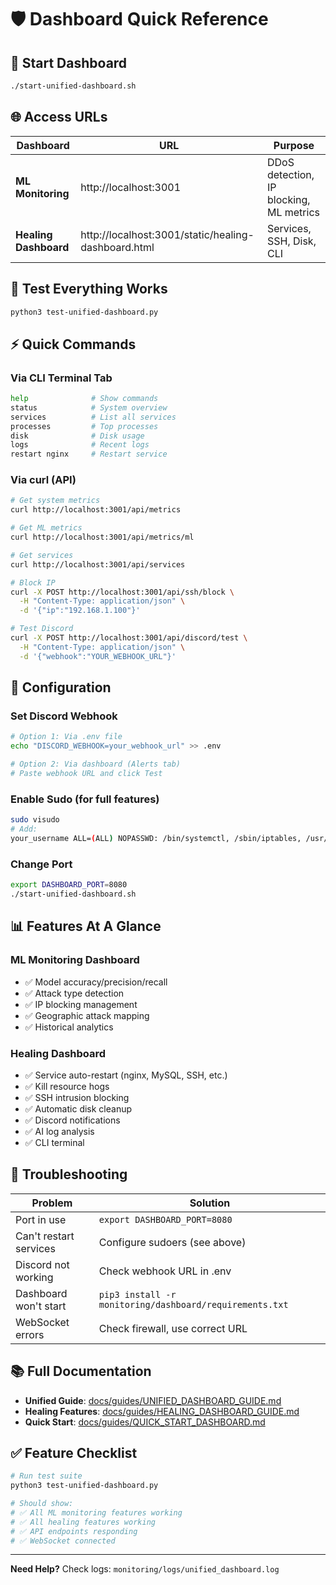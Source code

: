 # 🛡️ Dashboard Quick Reference

## 🚀 Start Dashboard

```bash
./start-unified-dashboard.sh
```

## 🌐 Access URLs

| Dashboard | URL | Purpose |
|-----------|-----|---------|
| **ML Monitoring** | http://localhost:3001 | DDoS detection, IP blocking, ML metrics |
| **Healing Dashboard** | http://localhost:3001/static/healing-dashboard.html | Services, SSH, Disk, CLI |

## 🧪 Test Everything Works

```bash
python3 test-unified-dashboard.py
```

## ⚡ Quick Commands

### Via CLI Terminal Tab
```bash
help              # Show commands
status            # System overview
services          # List all services
processes         # Top processes
disk              # Disk usage
logs              # Recent logs
restart nginx     # Restart service
```

### Via curl (API)
```bash
# Get system metrics
curl http://localhost:3001/api/metrics

# Get ML metrics
curl http://localhost:3001/api/metrics/ml

# Get services
curl http://localhost:3001/api/services

# Block IP
curl -X POST http://localhost:3001/api/ssh/block \
  -H "Content-Type: application/json" \
  -d '{"ip":"192.168.1.100"}'

# Test Discord
curl -X POST http://localhost:3001/api/discord/test \
  -H "Content-Type: application/json" \
  -d '{"webhook":"YOUR_WEBHOOK_URL"}'
```

## 🔧 Configuration

### Set Discord Webhook
```bash
# Option 1: Via .env file
echo "DISCORD_WEBHOOK=your_webhook_url" >> .env

# Option 2: Via dashboard (Alerts tab)
# Paste webhook URL and click Test
```

### Enable Sudo (for full features)
```bash
sudo visudo
# Add:
your_username ALL=(ALL) NOPASSWD: /bin/systemctl, /sbin/iptables, /usr/bin/apt-get
```

### Change Port
```bash
export DASHBOARD_PORT=8080
./start-unified-dashboard.sh
```

## 📊 Features At A Glance

### ML Monitoring Dashboard
- ✅ Model accuracy/precision/recall
- ✅ Attack type detection
- ✅ IP blocking management
- ✅ Geographic attack mapping
- ✅ Historical analytics

### Healing Dashboard  
- ✅ Service auto-restart (nginx, MySQL, SSH, etc.)
- ✅ Kill resource hogs
- ✅ SSH intrusion blocking
- ✅ Automatic disk cleanup
- ✅ Discord notifications
- ✅ AI log analysis
- ✅ CLI terminal

## 🐛 Troubleshooting

| Problem | Solution |
|---------|----------|
| Port in use | `export DASHBOARD_PORT=8080` |
| Can't restart services | Configure sudoers (see above) |
| Discord not working | Check webhook URL in .env |
| Dashboard won't start | `pip3 install -r monitoring/dashboard/requirements.txt` |
| WebSocket errors | Check firewall, use correct URL |

## 📚 Full Documentation

- **Unified Guide**: [docs/guides/UNIFIED_DASHBOARD_GUIDE.md](docs/guides/UNIFIED_DASHBOARD_GUIDE.md)
- **Healing Features**: [docs/guides/HEALING_DASHBOARD_GUIDE.md](docs/guides/HEALING_DASHBOARD_GUIDE.md)
- **Quick Start**: [docs/guides/QUICK_START_DASHBOARD.md](docs/guides/QUICK_START_DASHBOARD.md)

## ✅ Feature Checklist

```bash
# Run test suite
python3 test-unified-dashboard.py

# Should show:
# ✅ All ML monitoring features working
# ✅ All healing features working
# ✅ API endpoints responding
# ✅ WebSocket connected
```

---

**Need Help?** Check logs: `monitoring/logs/unified_dashboard.log`

